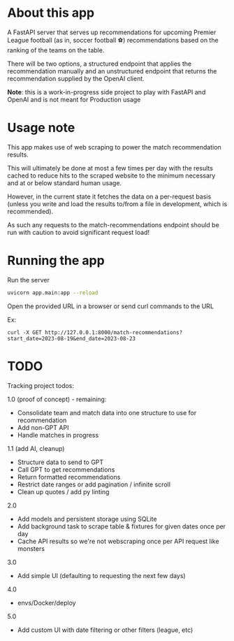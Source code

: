 # About this app

A FastAPI server that serves up recommendations for upcoming Premier League football (as in, soccer football ⚽️) recommendations based on the ranking of the teams on the table.

There will be two options, a structured endpoint that applies the recommendation manually and an unstructured endpoint that returns the recommendation supplied by the OpenAI client.

**Note**: this is a work-in-progress side project to play with FastAPI and OpenAI and is not meant for Production usage

# Usage note

This app makes use of web scraping to power the match recommendation results.

This will ultimately be done at most a few times per day with the results cached to reduce hits to the scraped website to the minimum necessary and at or below standard human usage.

However, in the current state it fetches the data on a per-request basis (unless you write and load the results to/from a file in development, which is recommended).

As such any requests to the match-recommendations endpoint should be run with caution to avoid significant request load!

# Running the app

Run the server

```bash
uvicorn app.main:app --reload
```

Open the provided URL in a browser or send curl commands to the URL

Ex:

```
curl -X GET http://127.0.0.1:8000/match-recommendations?start_date=2023-08-19&end_date=2023-08-23
```

# TODO

Tracking project todos:

1.0 (proof of concept) - remaining:

* Consolidate team and match data into one structure to use for recommendation
* Add non-GPT API
* Handle matches in progress

1.1 (add AI, cleanup)

* Structure data to send to GPT
* Call GPT to get recommendations
* Return formatted recommendations
* Restrict date ranges or add pagination / infinite scroll
* Clean up quotes / add py linting

2.0

* Add models and persistent storage using SQLite
* Add background task to scrape table & fixtures for given dates once per day
* Cache API results so we're not webscraping once per API request like monsters

3.0

* Add simple UI (defaulting to requesting the next few days)

4.0

* envs/Docker/deploy

5.0

* Add custom UI with date filtering or other filters (league, etc)
